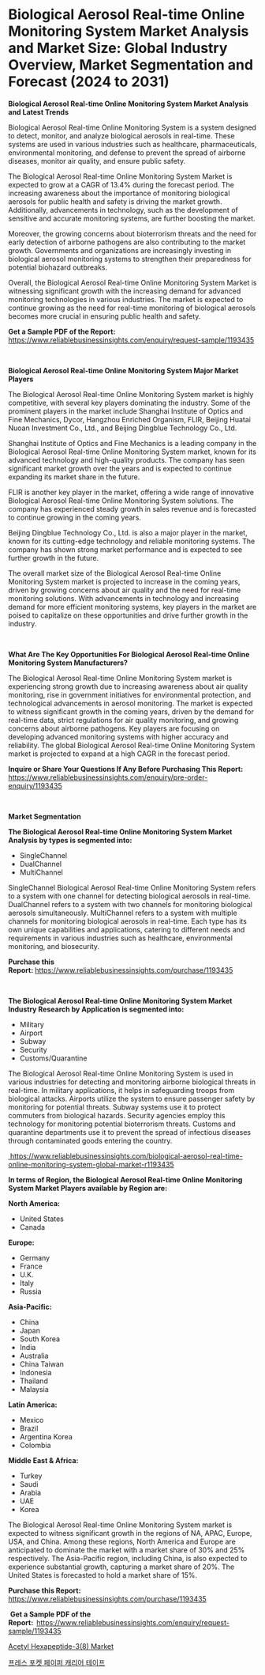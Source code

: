 <p><h1>Biological Aerosol Real-time Online Monitoring System Market Analysis and Market Size: Global Industry Overview, Market Segmentation and Forecast (2024 to 2031)</h1></p><p><strong>Biological Aerosol Real-time Online Monitoring System Market Analysis and Latest Trends</strong></p>
<p><p>Biological Aerosol Real-time Online Monitoring System is a system designed to detect, monitor, and analyze biological aerosols in real-time. These systems are used in various industries such as healthcare, pharmaceuticals, environmental monitoring, and defense to prevent the spread of airborne diseases, monitor air quality, and ensure public safety.</p><p>The Biological Aerosol Real-time Online Monitoring System Market is expected to grow at a CAGR of 13.4% during the forecast period. The increasing awareness about the importance of monitoring biological aerosols for public health and safety is driving the market growth. Additionally, advancements in technology, such as the development of sensitive and accurate monitoring systems, are further boosting the market.</p><p>Moreover, the growing concerns about bioterrorism threats and the need for early detection of airborne pathogens are also contributing to the market growth. Governments and organizations are increasingly investing in biological aerosol monitoring systems to strengthen their preparedness for potential biohazard outbreaks.</p><p>Overall, the Biological Aerosol Real-time Online Monitoring System Market is witnessing significant growth with the increasing demand for advanced monitoring technologies in various industries. The market is expected to continue growing as the need for real-time monitoring of biological aerosols becomes more crucial in ensuring public health and safety.</p></p>
<p><strong>Get a Sample PDF of the Report:&nbsp;</strong> <a href="https://www.reliablebusinessinsights.com/enquiry/request-sample/1193435">https://www.reliablebusinessinsights.com/enquiry/request-sample/1193435</a></p>
<p>&nbsp;</p>
<p><strong>Biological Aerosol Real-time Online Monitoring System Major Market Players</strong></p>
<p><p>The Biological Aerosol Real-time Online Monitoring System market is highly competitive, with several key players dominating the industry. Some of the prominent players in the market include Shanghai Institute of Optics and Fine Mechanics, Dycor, Hangzhou Enriched Organism, FLIR, Beijing Huatai Nuoan Investment Co., Ltd., and Beijing Dingblue Technology Co., Ltd.</p><p>Shanghai Institute of Optics and Fine Mechanics is a leading company in the Biological Aerosol Real-time Online Monitoring System market, known for its advanced technology and high-quality products. The company has seen significant market growth over the years and is expected to continue expanding its market share in the future.</p><p>FLIR is another key player in the market, offering a wide range of innovative Biological Aerosol Real-time Online Monitoring System solutions. The company has experienced steady growth in sales revenue and is forecasted to continue growing in the coming years.</p><p>Beijing Dingblue Technology Co., Ltd. is also a major player in the market, known for its cutting-edge technology and reliable monitoring systems. The company has shown strong market performance and is expected to see further growth in the future.</p><p>The overall market size of the Biological Aerosol Real-time Online Monitoring System market is projected to increase in the coming years, driven by growing concerns about air quality and the need for real-time monitoring solutions. With advancements in technology and increasing demand for more efficient monitoring systems, key players in the market are poised to capitalize on these opportunities and drive further growth in the industry.</p></p>
<p>&nbsp;</p>
<p><strong>What Are The Key Opportunities For Biological Aerosol Real-time Online Monitoring System Manufacturers?</strong></p>
<p><p>The Biological Aerosol Real-time Online Monitoring System market is experiencing strong growth due to increasing awareness about air quality monitoring, rise in government initiatives for environmental protection, and technological advancements in aerosol monitoring. The market is expected to witness significant growth in the coming years, driven by the demand for real-time data, strict regulations for air quality monitoring, and growing concerns about airborne pathogens. Key players are focusing on developing advanced monitoring systems with higher accuracy and reliability. The global Biological Aerosol Real-time Online Monitoring System market is projected to expand at a high CAGR in the forecast period.</p></p>
<p><strong>Inquire or Share Your Questions If Any Before Purchasing This Report:</strong> <a href="https://www.reliablebusinessinsights.com/enquiry/pre-order-enquiry/1193435">https://www.reliablebusinessinsights.com/enquiry/pre-order-enquiry/1193435</a></p>
<p>&nbsp;</p>
<p><strong>Market Segmentation</strong></p>
<p><strong>The Biological Aerosol Real-time Online Monitoring System Market Analysis by types is segmented into:</strong></p>
<p><ul><li>SingleChannel</li><li>DualChannel</li><li>MultiChannel</li></ul></p>
<p><p>SingleChannel Biological Aerosol Real-time Online Monitoring System refers to a system with one channel for detecting biological aerosols in real-time. DualChannel refers to a system with two channels for monitoring biological aerosols simultaneously. MultiChannel refers to a system with multiple channels for monitoring biological aerosols in real-time. Each type has its own unique capabilities and applications, catering to different needs and requirements in various industries such as healthcare, environmental monitoring, and biosecurity.</p></p>
<p><strong>Purchase this Report:&nbsp;</strong><a href="https://www.reliablebusinessinsights.com/purchase/1193435">https://www.reliablebusinessinsights.com/purchase/1193435</a></p>
<p>&nbsp;</p>
<p><strong>The Biological Aerosol Real-time Online Monitoring System Market Industry Research by Application is segmented into:</strong></p>
<p><ul><li>Military</li><li>Airport</li><li>Subway</li><li>Security</li><li>Customs/Quarantine</li></ul></p>
<p><p>The Biological Aerosol Real-time Online Monitoring System is used in various industries for detecting and monitoring airborne biological threats in real-time. In military applications, it helps in safeguarding troops from biological attacks. Airports utilize the system to ensure passenger safety by monitoring for potential threats. Subway systems use it to protect commuters from biological hazards. Security agencies employ this technology for monitoring potential bioterrorism threats. Customs and quarantine departments use it to prevent the spread of infectious diseases through contaminated goods entering the country.</p></p>
<p><a href="https://www.reliablebusinessinsights.com/biological-aerosol-real-time-online-monitoring-system-global-market-r1193435">&nbsp;https://www.reliablebusinessinsights.com/biological-aerosol-real-time-online-monitoring-system-global-market-r1193435</a></p>
<p><strong>In terms of Region, the Biological Aerosol Real-time Online Monitoring System Market Players available by Region are:</strong></p>
<p>
    <p> <strong> North America: </strong>
        <ul>
            <li>United States</li>
            <li>Canada</li>
        </ul>
        </p> 
    <p> <strong> Europe: </strong>
        <ul>
            <li>Germany</li>
            <li>France</li>
            <li>U.K.</li>
            <li>Italy</li>
            <li>Russia</li>
        </ul>
        </p> 
    <p> <strong> Asia-Pacific: </strong>
        <ul>
            <li>China</li>
            <li>Japan</li>
            <li>South Korea</li>
            <li>India</li>
            <li>Australia</li>
            <li>China Taiwan</li>
            <li>Indonesia</li>
            <li>Thailand</li>
            <li>Malaysia</li>
        </ul>
        </p> 
    <p> <strong> Latin America: </strong>
        <ul>
            <li>Mexico</li>
            <li>Brazil</li>
            <li>Argentina Korea</li>
            <li>Colombia</li>
        </ul>
        </p> 
    <p> <strong> Middle East & Africa: </strong>
        <ul>
            <li>Turkey</li>
            <li>Saudi</li>
            <li>Arabia</li>
            <li>UAE</li>
            <li>Korea</li>
        </ul>
    </p>
    </p>
<p><p>The Biological Aerosol Real-time Online Monitoring System market is expected to witness significant growth in the regions of NA, APAC, Europe, USA, and China. Among these regions, North America and Europe are anticipated to dominate the market with a market share of 30% and 25% respectively. The Asia-Pacific region, including China, is also expected to experience substantial growth, capturing a market share of 20%. The United States is forecasted to hold a market share of 15%.</p></p>
<p><strong>Purchase this Report: </strong><a href="https://www.reliablebusinessinsights.com/purchase/1193435">https://www.reliablebusinessinsights.com/purchase/1193435</a></p>
<p>&nbsp;<strong>Get a Sample PDF of the Report:&nbsp;&nbsp;</strong><a href="https://www.reliablebusinessinsights.com/enquiry/request-sample/1193435">https://www.reliablebusinessinsights.com/enquiry/request-sample/1193435</a></p>
<p><strong></strong></p>
<p><p><a href="https://github.com/pizolina/Market-Research-Report-List-4/blob/main/acetyl-hexapeptide-38-market.md">Acetyl Hexapeptide-3(8) Market</a></p><p><a href="https://medium.com/@fly879567/%ED%94%84%EB%A0%88%EC%8A%A4-%ED%8F%AC%EC%BC%93-%ED%8E%98%EC%9D%B4%ED%8D%BC-%EC%BA%90%EB%A6%AC%EC%96%B4-%ED%85%8C%EC%9D%B4%ED%94%84-%EC%8B%9C%EC%9E%A5-%EA%B7%9C%EB%AA%A8-cagr-%ED%8A%B8%EB%A0%8C%EB%93%9C-2024-2030-baed862bddef">프레스 포켓 페이퍼 캐리어 테이프</a></p></p>